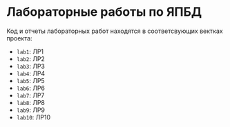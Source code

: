 # Лабораторные работы по ЯПБД

Код и отчеты лабораторных работ находятся в соответсвующих вектках проекта:
 - `lab1`: ЛР1
 - `lab2`: ЛР2
 - `lab3`: ЛР3
 - `lab4`: ЛР4
 - `lab5`: ЛР5
 - `lab6`: ЛР6
 - `lab7`: ЛР7
 - `lab8`: ЛР8
 - `lab9`: ЛР9
 - `lab10`: ЛР10
